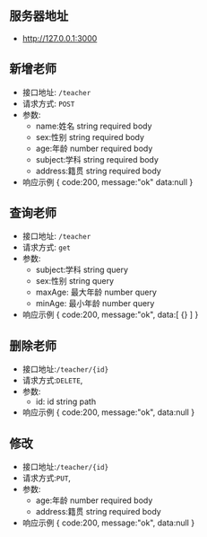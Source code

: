 ## 服务器地址
 * http://127.0.0.1:3000
## 新增老师
  * 接口地址: `/teacher`
  * 请求方式: `POST`
  * 参数:
    - name:姓名 string required body
    - sex:性别 string required body
    - age:年龄 number required body
    - subject:学科 string required body
    - address:籍贯 string required body
  * 响应示例
    {
      code:200,
      message:"ok"
      data:null
    }

## 查询老师
  * 接口地址: `/teacher`
  * 请求方式: `get`
  * 参数: 
    - subject:学科 string query
    - sex:性别 string query
    - maxAge: 最大年龄 number query
    - minAge: 最小年龄 number query
  * 响应示例
    {
      code:200,
      message:"ok",
      data:[
        {}
      ]
    }

## 删除老师
  * 接口地址:`/teacher/{id}`
  * 请求方式:`DELETE`,
  * 参数:
    - id: id string path
  * 响应示例
    {
      code:200,
      message:"ok",
      data:null
    }

## 修改
  * 接口地址:`/teacher/{id}`
  * 请求方式:`PUT`,
  * 参数:
    - age:年龄 number required body
    - address:籍贯 string required body
  * 响应示例
    {
      code:200,
      message:"ok",
      data:null
    }